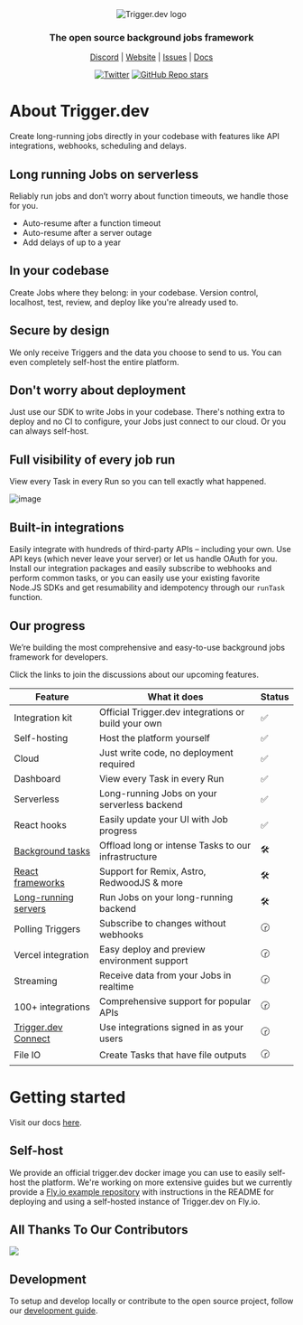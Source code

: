 <div align="center">
<picture>
  <source media="(prefers-color-scheme: dark)" srcset="https://imagedelivery.net/3TbraffuDZ4aEf8KWOmI_w/a45d1fa2-0ae8-4a39-4409-f4f934bfae00/public">
  <source media="(prefers-color-scheme: light)" srcset="https://imagedelivery.net/3TbraffuDZ4aEf8KWOmI_w/3f5ad4c1-c4c8-4277-b622-290e7f37bd00/public">
  <img alt="Trigger.dev logo" src="https://imagedelivery.net/3TbraffuDZ4aEf8KWOmI_w/a45d1fa2-0ae8-4a39-4409-f4f934bfae00/public">
</picture>
  
### The open source background jobs framework

[Discord](https://discord.gg/JtBAxBr2m3) | [Website](https://trigger.dev) | [Issues](https://github.com/triggerdotdev/trigger.dev/issues) | [Docs](https://trigger.dev/docs)

[![Twitter](https://img.shields.io/twitter/url/https/twitter.com/triggerdotdev.svg?style=social&label=Follow%20%40trigger.dev)](https://twitter.com/triggerdotdev)
[![GitHub Repo stars](https://img.shields.io/github/stars/triggerdotdev/trigger.dev?style=social)](https://github.com/triggerdotdev/trigger.dev)

</div>

# About Trigger.dev

Create long-running jobs directly in your codebase with features like API integrations, webhooks, scheduling and delays.

## Long running Jobs on serverless

Reliably run jobs and don’t worry about function timeouts, we handle those for you.

- Auto-resume after a function timeout
- Auto-resume after a server outage
- Add delays of up to a year

## In your codebase

Create Jobs where they belong: in your codebase. Version control, localhost, test, review, and deploy like you're already used to.

## Secure by design

We only receive Triggers and the data you choose to send to us. You can even completely self-host the entire platform.

## Don't worry about deployment

Just use our SDK to write Jobs in your codebase. There's nothing extra to deploy and no CI to configure, your Jobs just connect to our cloud. Or you can always self-host.

## Full visibility of every job run

View every Task in every Run so you can tell exactly what happened.

![image](https://www.trigger.dev/build/_assets/web-app-2QFKXFLW.png)

## Built-in integrations

Easily integrate with hundreds of third-party APIs – including your own. Use API keys (which never leave your server) or let us handle OAuth for you. Install our integration packages and easily subscribe to webhooks and perform common tasks, or you can easily use your existing favorite Node.JS SDKs and get resumability and idempotency through our `runTask` function.

## Our progress

We’re building the most comprehensive and easy-to-use background jobs framework for developers.

Click the links to join the discussions about our upcoming features.

| Feature                                                                              | What it does                                        | Status |
| ------------------------------------------------------------------------------------ | --------------------------------------------------- | ------ |
| Integration kit                                                                      | Official Trigger.dev integrations or build your own | ✅     |
| Self-hosting                                                                         | Host the platform yourself                          | ✅     |
| Cloud                                                                                | Just write code, no deployment required             | ✅     |
| Dashboard                                                                            | View every Task in every Run                        | ✅     |
| Serverless                                                                           | Long-running Jobs on your serverless backend        | ✅     |
| React hooks                                                                          | Easily update your UI with Job progress             | ✅     |
| [Background tasks](https://github.com/triggerdotdev/trigger.dev/discussions/400)     | Offload long or intense Tasks to our infrastructure | 🛠️     |
| [React frameworks](https://github.com/triggerdotdev/trigger.dev/discussions/411)     | Support for Remix, Astro, RedwoodJS & more          | 🛠️     |
| [Long-running servers](https://github.com/triggerdotdev/trigger.dev/discussions/430) | Run Jobs on your long-running backend               | 🛠️     |
| Polling Triggers                                                                     | Subscribe to changes without webhooks               | 🕝     |
| Vercel integration                                                                   | Easy deploy and preview environment support         | 🕝     |
| Streaming                                                                            | Receive data from your Jobs in realtime             | 🕝     |
| 100+ integrations                                                                    | Comprehensive support for popular APIs              | 🕝     |
| [Trigger.dev Connect](https://github.com/triggerdotdev/trigger.dev/discussions/441)  | Use integrations signed in as your users            | 🕝     |
| File IO                                                                              | Create Tasks that have file outputs                 | 🕝     |

# Getting started

Visit our docs [here](https://trigger.dev/docs).

## Self-host

We provide an official trigger.dev docker image you can use to easily self-host the platform. We're working on more extensive guides but we currently provide a [Fly.io example repository](https://github.com/triggerdotdev/fly.io) with instructions in the README for deploying and using a self-hosted instance of Trigger.dev on Fly.io.

## All Thanks To Our Contributors

<a href="https://github.com/triggerdotdev/trigger.dev/graphs/contributors">
  <img src="https://contrib.rocks/image?repo=triggerdotdev/trigger.dev" />
</a>

## Development

To setup and develop locally or contribute to the open source project, follow our [development guide](./CONTRIBUTING.md).
